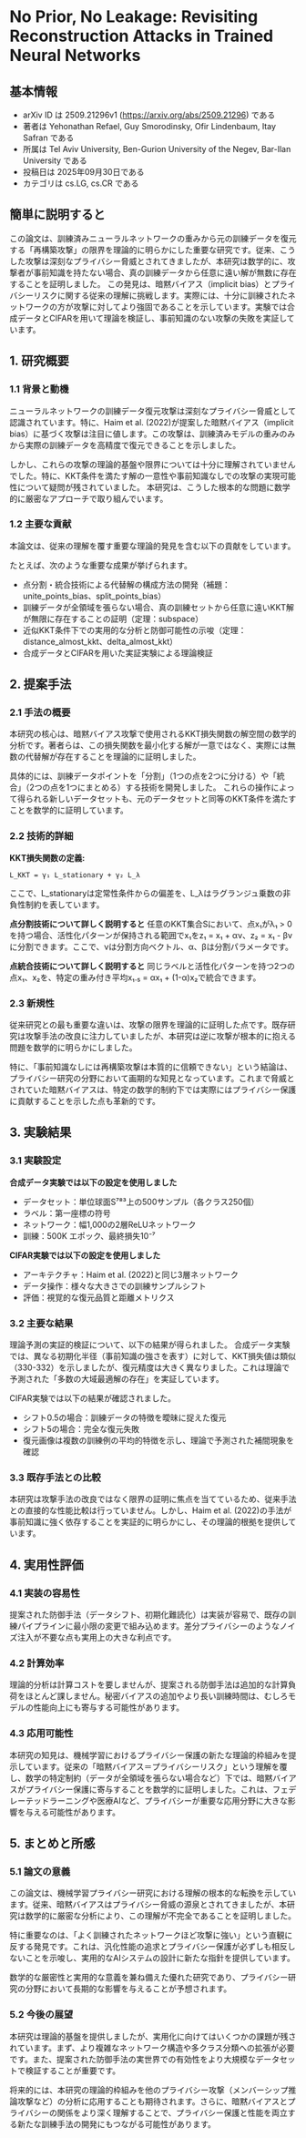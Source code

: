 # No Prior, No Leakage: Revisiting Reconstruction Attacks in Trained Neural Networks

## 基本情報
- arXiv ID は 2509.21296v1 (https://arxiv.org/abs/2509.21296) である
- 著者は Yehonathan Refael, Guy Smorodinsky, Ofir Lindenbaum, Itay Safran である
- 所属は Tel Aviv University, Ben-Gurion University of the Negev, Bar-Ilan University である
- 投稿日は 2025年09月30日である
- カテゴリは cs.LG, cs.CR である

## 簡単に説明すると
この論文は、訓練済みニューラルネットワークの重みから元の訓練データを復元する「再構築攻撃」の限界を理論的に明らかにした重要な研究です。従来、こうした攻撃は深刻なプライバシー脅威とされてきましたが、本研究は数学的に、攻撃者が事前知識を持たない場合、真の訓練データから任意に遠い解が無数に存在することを証明しました。
この発見は、暗黙バイアス（implicit bias）とプライバシーリスクに関する従来の理解に挑戦します。実際には、十分に訓練されたネットワークの方が攻撃に対してより強固であることを示しています。実験では合成データとCIFARを用いて理論を検証し、事前知識のない攻撃の失敗を実証しています。

## 1. 研究概要
### 1.1 背景と動機
ニューラルネットワークの訓練データ復元攻撃は深刻なプライバシー脅威として認識されています。特に、Haim et al. (2022)が提案した暗黙バイアス（implicit bias）に基づく攻撃は注目に値します。この攻撃は、訓練済みモデルの重みのみから実際の訓練データを高精度で復元できることを示しました。

しかし、これらの攻撃の理論的基盤や限界については十分に理解されていませんでした。特に、KKT条件を満たす解の一意性や事前知識なしでの攻撃の実現可能性について疑問が残されていました。
本研究は、こうした根本的な問題に数学的に厳密なアプローチで取り組んでいます。

### 1.2 主要な貢献
本論文は、従来の理解を覆す重要な理論的発見を含む以下の貢献をしています。

たとえば、次のような重要な成果が挙げられます。

- 点分割・統合技術による代替解の構成方法の開発（補題：unite_points_bias、split_points_bias）
- 訓練データが全領域を張らない場合、真の訓練セットから任意に遠いKKT解が無限に存在することの証明（定理：subspace）
- 近似KKT条件下での実用的な分析と防御可能性の示唆（定理：distance_almost_kkt、delta_almost_kkt）
- 合成データとCIFARを用いた実証実験による理論検証

## 2. 提案手法
### 2.1 手法の概要
本研究の核心は、暗黙バイアス攻撃で使用されるKKT損失関数の解空間の数学的分析です。著者らは、この損失関数を最小化する解が一意ではなく、実際には無数の代替解が存在することを理論的に証明しました。

具体的には、訓練データポイントを「分割」（1つの点を2つに分ける）や「統合」（2つの点を1つにまとめる）する技術を開発しました。
これらの操作によって得られる新しいデータセットも、元のデータセットと同等のKKT条件を満たすことを数学的に証明しています。

### 2.2 技術的詳細
**KKT損失関数の定義:**
```
L_KKT = γ₁ L_stationary + γ₂ L_λ
```
ここで、L_stationaryは定常性条件からの偏差を、L_λはラグランジュ乗数の非負性制約を表しています。

**点分割技術について詳しく説明すると**
任意のKKT集合Sにおいて、点x₁がλ₁ > 0を持つ場合、活性化パターンが保持される範囲でx₁をz₁ = x₁ + αν、z₂ = x₁ - βνに分割できます。ここで、νは分割方向ベクトル、α、βは分割パラメータです。

**点統合技術について詳しく説明すると**
同じラベルと活性化パターンを持つ2つの点x₁、x₂を、特定の重み付き平均x₁.₅ = αx₁ + (1-α)x₂で統合できます。

### 2.3 新規性
従来研究との最も重要な違いは、攻撃の限界を理論的に証明した点です。既存研究は攻撃手法の改良に注力していましたが、本研究は逆に攻撃が根本的に抱える問題を数学的に明らかにしました。

特に、「事前知識なしには再構築攻撃は本質的に信頼できない」という結論は、プライバシー研究の分野において画期的な知見となっています。これまで脅威とされていた暗黙バイアスは、特定の数学的制約下では実際にはプライバシー保護に貢献することを示した点も革新的です。

## 3. 実験結果
### 3.1 実験設定
**合成データ実験では以下の設定を使用しました**
- データセット：単位球面S⁷⁸³上の500サンプル（各クラス250個）
- ラベル：第一座標の符号
- ネットワーク：幅1,000の2層ReLUネットワーク
- 訓練：500K エポック、最終損失10⁻⁷

**CIFAR実験では以下の設定を使用しました**
- アーキテクチャ：Haim et al. (2022)と同じ3層ネットワーク
- データ操作：様々な大きさでの訓練サンプルシフト
- 評価：視覚的な復元品質と距離メトリクス

### 3.2 主要な結果
理論予測の実証的検証について、以下の結果が得られました。
合成データ実験では、異なる初期化半径（事前知識の強さを表す）に対して、KKT損失値は類似（330-332）を示しましたが、復元精度は大きく異なりました。これは理論で予測された「多数の大域最適解の存在」を実証しています。

CIFAR実験では以下の結果が確認されました。

- シフト0.5の場合：訓練データの特徴を曖昧に捉えた復元
- シフト5の場合：完全な復元失敗
- 復元画像は複数の訓練例の平均的特徴を示し、理論で予測された補間現象を確認

### 3.3 既存手法との比較
本研究は攻撃手法の改良ではなく限界の証明に焦点を当てているため、従来手法との直接的な性能比較は行っていません。しかし、Haim et al. (2022)の手法が事前知識に強く依存することを実証的に明らかにし、その理論的根拠を提供しています。

## 4. 実用性評価
### 4.1 実装の容易性
提案された防御手法（データシフト、初期化難読化）は実装が容易で、既存の訓練パイプラインに最小限の変更で組み込めます。差分プライバシーのようなノイズ注入が不要な点も実用上の大きな利点です。

### 4.2 計算効率
理論的分析は計算コストを要しませんが、提案される防御手法は追加的な計算負荷をほとんど課しません。秘密バイアスの追加やより長い訓練時間は、むしろモデルの性能向上にも寄与する可能性があります。

### 4.3 応用可能性
本研究の知見は、機械学習におけるプライバシー保護の新たな理論的枠組みを提示しています。従来の「暗黙バイアス＝プライバシーリスク」という理解を覆し、数学の特定制約（データが全領域を張らない場合など）下では、暗黙バイアスがプライバシー保護に寄与することを数学的に証明しました。これは、フェデレーテッドラーニングや医療AIなど、プライバシーが重要な応用分野に大きな影響を与える可能性があります。

## 5. まとめと所感
### 5.1 論文の意義
この論文は、機械学習プライバシー研究における理解の根本的な転換を示しています。従来、暗黙バイアスはプライバシー脅威の源泉とされてきましたが、本研究は数学的に厳密な分析により、この理解が不完全であることを証明しました。

特に重要なのは、「よく訓練されたネットワークほど攻撃に強い」という直観に反する発見です。これは、汎化性能の追求とプライバシー保護が必ずしも相反しないことを示唆し、実用的なAIシステムの設計に新たな指針を提供しています。

数学的な厳密性と実用的な意義を兼ね備えた優れた研究であり、プライバシー研究の分野において長期的な影響を与えることが予想されます。

### 5.2 今後の展望
本研究は理論的基盤を提供しましたが、実用化に向けてはいくつかの課題が残されています。まず、より複雑なネットワーク構造や多クラス分類への拡張が必要です。また、提案された防御手法の実世界での有効性をより大規模なデータセットで検証することが重要です。

将来的には、本研究の理論的枠組みを他のプライバシー攻撃（メンバーシップ推論攻撃など）の分析に応用することも期待されます。さらに、暗黙バイアスとプライバシーの関係をより深く理解することで、プライバシー保護と性能を両立する新たな訓練手法の開発にもつながる可能性があります。
